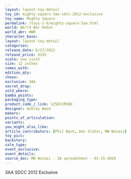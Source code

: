```yaml
---
layout: layout-toy-detail 
toy_id: mighty-squaro-3aa-sdcc-2012-exclusive
toy_name: Mighty Squaro
permalink: /toys-1-6/mighty-squaro-3aa.html
world: World War Robot
world_abr: WWR
character_base: 
layout: layout-toy-detail
categories: 
release_date: 6/27/2012
release_price: $155 
scale: one sixth
size: 12 inches
comes_with: 
edition_qty: 
chase: 
exclusive: 3AA
secret_drop: 
sold_where: 
bamba_points: 
packaging_type: 
product_code_/_link: 12SDCCMSQO
designer: Ashley Wood
makers: 
points_of_articulation: 
variants: 
you_might_also_like: 
article_contributors: [Phil Back, Don Slater, MW Wutasi]
toy_pics: 
backstory: 
sale_type: 
event_exclusive: 
event_details: 
source_doc: MW Wutasi - 3A spreadsheet - 01-15-2019
---
```

3AA SDCC 2012 Exclusive